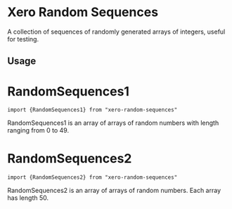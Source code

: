 # Xero Random Sequences

A collection of sequences of randomly generated arrays of integers,
useful for testing.

## Usage

# RandomSequences1

```
import {RandomSequences1} from "xero-random-sequences"
```
RandomSequences1 is an array of arrays of random numbers with length ranging
from 0 to 49.

# RandomSequences2

```
import {RandomSequences2} from "xero-random-sequences"
```
RandomSequences2 is an array of arrays of random numbers.  Each array
has length 50.
